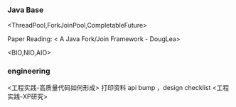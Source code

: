 ### Java Base

<ThreadPool,ForkJoinPool,CompletableFuture>

Paper Reading: < A Java Fork/Join Framework - DougLea>

<Spin And Monitor>

<Concurrent Data Structure>

<Thread>

<BIO,NIO,AIO>

<OO Analysis and design>


### engineering

<工程实践-高质量代码如何形成>
打印资料 api bump ，design checklist
<工程实践-XP研究>

